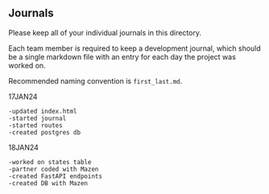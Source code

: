 ## Journals

Please keep all of your individual journals in this directory.

Each team member is required to keep a development journal, which should be a single markdown file with an entry for each day the project was worked on.

Recommended naming convention is `first_last.md`.

17JAN24

    -updated index.html
    -started journal
    -started routes 
    -created postgres db

18JAN24

    -worked on states table
    -partner coded with Mazen
    -created FastAPI endpoints
    -created DB with Mazen
